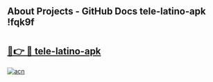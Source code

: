 ## About Projects - GitHub Docs tele-latino-apk !fqk9f

# <h2><a href="https://andorid.site?title=tele-latino-apk&ref=13PRO">🔗👉 🔴 tele-latino-apk</a></h2>

[![acn](https://github.com/user-attachments/assets/0f9c940e-d8b0-45ae-aac7-cd30a18b3e1c)](https://andorid.site?title=tele-latino-apk&ref=13PRO)

